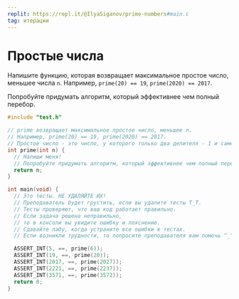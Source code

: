 ```yaml
---
replit: https://repl.it/@IlyaSiganov/prime-numbers#main.c
tag: итерации
---
```


# Простые числа

Напишите функцию, которая возвращает максимальное простое число, меньшее числа `n`. Например, `prime(20) == 19`, `prime(2020) == 2017`.

Попробуйте придумать алгоритм, который эффективнее чем полный перебор.

```c
#include "test.h"

// prime возвращает максимальное простое число, меньшее n.
// Например, prime(20) == 19, prime(2020) == 2017.
// Простое число - это число, у которого только два делителя - 1 и само число.
int prime(int n) {
  // Напиши меня!
  // Попробуйте придумать алгоритм, который эффективнее чем полный перебор.
  return n;
}

int main(void) {
  // Это тесты. НЕ УДАЛЯЙТЕ ИХ!
  // Преподаватель будет грустить, если вы удалите тесты T_T.
  // Тесты проверяют, что ваш код работает правильно.
  // Если задача решена неправильно,
  // то в консоли вы увидите ошибку и пояснение.
  // Сдавайте лабу, когда устраните все ошибки в тестах.
  // Если возникли трудности, то попросите преподавателя вам помочь ^_^.

  ASSERT_INT(5, ==, prime(6));
  ASSERT_INT(19, ==, prime(20));
  ASSERT_INT(2017, ==, prime(2027));
  ASSERT_INT(2221, ==, prime(2237));
  ASSERT_INT(3571, ==, prime(3572));
  return 0;
}
```
